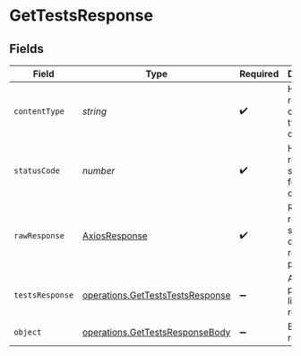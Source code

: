 # GetTestsResponse


## Fields

| Field                                                                                       | Type                                                                                        | Required                                                                                    | Description                                                                                 |
| ------------------------------------------------------------------------------------------- | ------------------------------------------------------------------------------------------- | ------------------------------------------------------------------------------------------- | ------------------------------------------------------------------------------------------- |
| `contentType`                                                                               | *string*                                                                                    | :heavy_check_mark:                                                                          | HTTP response content type for this operation                                               |
| `statusCode`                                                                                | *number*                                                                                    | :heavy_check_mark:                                                                          | HTTP response status code for this operation                                                |
| `rawResponse`                                                                               | [AxiosResponse](https://axios-http.com/docs/res_schema)                                     | :heavy_check_mark:                                                                          | Raw HTTP response; suitable for custom response parsing                                     |
| `testsResponse`                                                                             | [operations.GetTestsTestsResponse](../../../sdk/models/operations/getteststestsresponse.md) | :heavy_minus_sign:                                                                          | A paginated list of test results.                                                           |
| `object`                                                                                    | [operations.GetTestsResponseBody](../../../sdk/models/operations/gettestsresponsebody.md)   | :heavy_minus_sign:                                                                          | Error response.                                                                             |